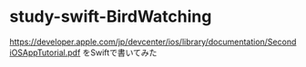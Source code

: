 study-swift-BirdWatching
======================

https://developer.apple.com/jp/devcenter/ios/library/documentation/SecondiOSAppTutorial.pdf をSwiftで書いてみた
